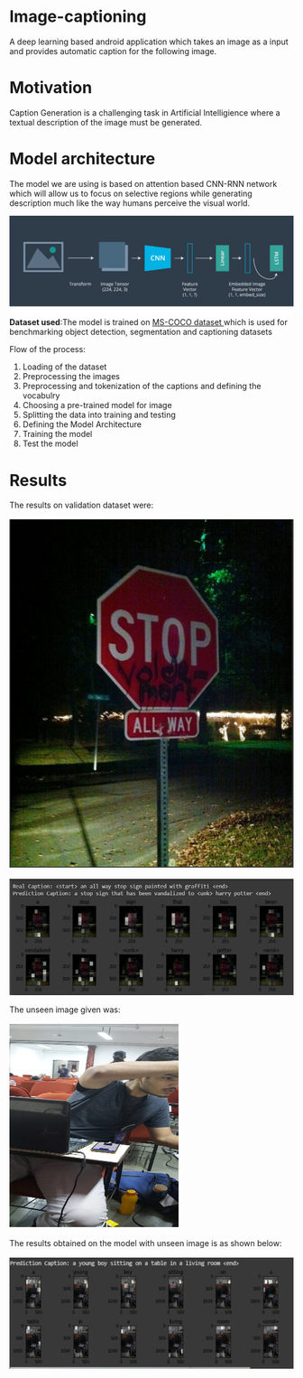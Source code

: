 # Image-captioning
A deep learning based android application which takes an image as a input and provides automatic caption for the following image.

# Motivation
Caption Generation is a challenging task in Artificial Intelligience where a textual description of the image must be generated. 

# Model architecture
The model we are using is based on attention based CNN-RNN network which will allow us to focus on selective regions while generating description much like the way humans perceive the visual world.

<img src="model.png">
<br>
<b>Dataset used</b>:The model is trained on <a href="http://cocodataset.org/#home">MS-COCO dataset </a> which is used for benchmarking object detection, segmentation and captioning datasets 
<br>

Flow of the process:
1. Loading of the dataset
2. Preprocessing the images
3. Preprocessing and tokenization of the captions and defining the vocabulry
4. Choosing a pre-trained model for image 
5. Splitting the data into training and testing
6. Defining the Model Architecture
7. Training the model 
8. Test the model

# Results
The results on validation dataset were:<br><br>
<img src="val.jpeg">
<br><br>
<img src="val-result.jpeg">



The unseen image given was:<br><br>
<img src="2.jpeg" width=300 height=360>
<br><br>
The results obtained on the model with unseen image is as shown below:
<br><br>
<img src="result.PNG">




